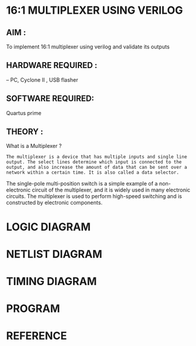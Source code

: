 # 16:1  MULTIPLEXER  USING VERILOG

## AIM :
   To implement 16:1  multiplexer using verilog and validate its outputs
   
## HARDWARE REQUIRED : 
   – PC, Cyclone II , USB flasher  
   
## SOFTWARE REQUIRED:
   Quartus prime  
   
## THEORY :   

What is a Multiplexer ?
    
    The multiplexer is a device that has multiple inputs and single line output. The select lines determine which input is connected to the output, and also increase the amount of data that can be sent over a network within a certain time. It is also called a data selector.

The single-pole multi-position switch is a simple example of a non-electronic circuit of the multiplexer, and it is widely used in many electronic circuits. The multiplexer is used to perform high-speed switching and is constructed by electronic components.
         
   
# LOGIC DIAGRAM

# NETLIST DIAGRAM

# TIMING DIAGRAM

# PROGRAM

# REFERENCE
